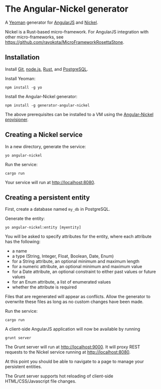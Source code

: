 # The Angular-Nickel generator 

A [Yeoman](http://yeoman.io) generator for [AngularJS](http://angularjs.org) and [Nickel](http://www.nickel.rs/).

Nickel is a Rust-based micro-framework.  For AngularJS integration with other micro-frameworks, see https://github.com/rayokota/MicroFrameworkRosettaStone.

## Installation

Install [Git](http://git-scm.com), [node.js](http://nodejs.org), [Rust](https://www.rust-lang.org/), and [PostgreSQL](http://www.postgresql.org).


Install Yeoman:

    npm install -g yo

Install the Angular-Nickel generator:

    npm install -g generator-angular-nickel

The above prerequisites can be installed to a VM using the [Angular-Nickel provisioner](https://github.com/rayokota/provision-angular-nickel).

## Creating a Nickel service

In a new directory, generate the service:

    yo angular-nickel

Run the service:

    cargo run

Your service will run at [http://localhost:8080](http://localhost:8080).


## Creating a persistent entity

First, create a database named `my_db` in PostgreSQL.

Generate the entity:

    yo angular-nickel:entity [myentity]

You will be asked to specify attributes for the entity, where each attribute has the following:

- a name
- a type (String, Integer, Float, Boolean, Date, Enum)
- for a String attribute, an optional minimum and maximum length
- for a numeric attribute, an optional minimum and maximum value
- for a Date attribute, an optional constraint to either past values or future values
- for an Enum attribute, a list of enumerated values
- whether the attribute is required

Files that are regenerated will appear as conflicts.  Allow the generator to overwrite these files as long as no custom changes have been made.

Run the service:

    cargo run
    
A client-side AngularJS application will now be available by running

	grunt server
	
The Grunt server will run at [http://localhost:9000](http://localhost:9000).  It will proxy REST requests to the Nickel service running at [http://localhost:8080](http://localhost:8080).

At this point you should be able to navigate to a page to manage your persistent entities.  

The Grunt server supports hot reloading of client-side HTML/CSS/Javascript file changes.

